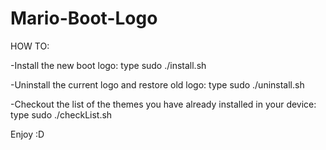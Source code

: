 # Mario-Boot-Logo

HOW TO:

-Install the new boot logo: type sudo ./install.sh 

-Uninstall the current logo and restore old logo: type sudo ./uninstall.sh 

-Checkout the list of the themes you have already installed in your device:  type sudo ./checkList.sh

Enjoy :D

